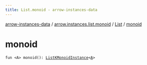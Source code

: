 ```yaml
---
title: List.monoid - arrow-instances-data
---
```


[arrow-instances-data](../../index.html) / [arrow.instances.list.monoid](../index.html) / [List](index.html) / [monoid](./monoid.html)

# monoid

`fun <A> monoid(): `[`ListKMonoidInstance`](../../arrow.instances/-list-k-monoid-instance/index.html)`<`[`A`](monoid.html#A)`>`
